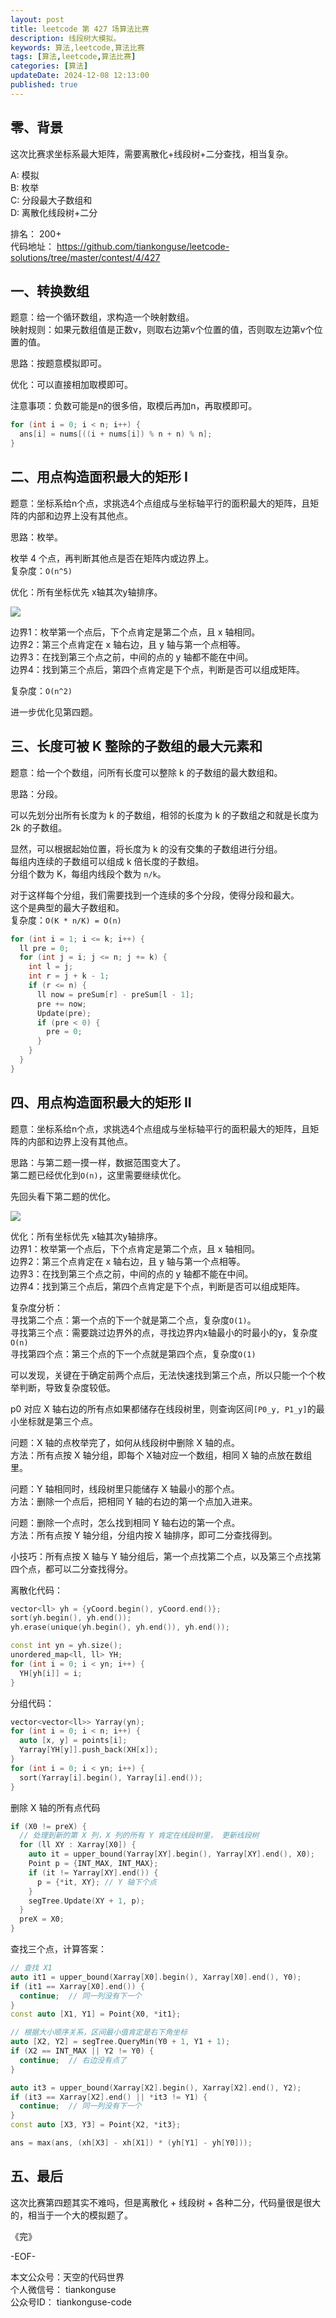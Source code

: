 ```yaml
---
layout: post  
title: leetcode 第 427 场算法比赛  
description: 线段树大模拟。  
keywords: 算法,leetcode,算法比赛  
tags: [算法,leetcode,算法比赛]  
categories: [算法]  
updateDate: 2024-12-08 12:13:00  
published: true  
---
```



## 零、背景  


这次比赛求坐标系最大矩阵，需要离散化+线段树+二分查找，相当复杂。  


A: 模拟  
B: 枚举  
C: 分段最大子数组和  
D: 离散化线段树+二分  


排名： 200+  
代码地址： https://github.com/tiankonguse/leetcode-solutions/tree/master/contest/4/427  


## 一、转换数组  

题意：给一个循环数组，求构造一个映射数组。  
映射规则：如果元数组值是正数v，则取右边第v个位置的值，否则取左边第v个位置的值。  


思路：按题意模拟即可。  


优化：可以直接相加取模即可。  


注意事项：负数可能是n的很多倍，取模后再加n，再取模即可。  


```cpp
for (int i = 0; i < n; i++) {
  ans[i] = nums[((i + nums[i]) % n + n) % n];
}
```

## 二、用点构造面积最大的矩形 I  


题意：坐标系给n个点，求挑选4个点组成与坐标轴平行的面积最大的矩阵，且矩阵的内部和边界上没有其他点。  



思路：枚举。  


枚举 4 个点，再判断其他点是否在矩阵内或边界上。  
复杂度：`O(n^5)`  


优化：所有坐标优先 x轴其次y轴排序。  


![](https://res2024.tiankonguse.com/images/2024/12/08/001.png)  


边界1：枚举第一个点后，下个点肯定是第二个点，且 x 轴相同。  
边界2：第三个点肯定在 x 轴右边，且 y 轴与第一个点相等。  
边界3：在找到第三个点之前，中间的点的 y 轴都不能在中间。  
边界4：找到第三个点后，第四个点肯定是下个点，判断是否可以组成矩阵。  


复杂度：`O(n^2)`  


进一步优化见第四题。  


## 三、长度可被 K 整除的子数组的最大元素和  


题意：给一个个数组，问所有长度可以整除 k 的子数组的最大数组和。  


思路：分段。  


可以先划分出所有长度为 k 的子数组，相邻的长度为 k 的子数组之和就是长度为 2k 的子数组。  


显然，可以根据起始位置，将长度为 k 的没有交集的子数组进行分组。  
每组内连续的子数组可以组成 k 倍长度的子数组。  
分组个数为 K，每组内线段个数为 `n/k`。  


对于这样每个分组，我们需要找到一个连续的多个分段，使得分段和最大。  
这个是典型的最大子数组和。  
复杂度：`O(K * n/K) = O(n)`  



```cpp
for (int i = 1; i <= k; i++) {
  ll pre = 0;
  for (int j = i; j <= n; j += k) {
    int l = j;
    int r = j + k - 1;
    if (r <= n) {
      ll now = preSum[r] - preSum[l - 1];
      pre += now;
      Update(pre);
      if (pre < 0) {
        pre = 0;
      }
    }
  }
}
```


## 四、用点构造面积最大的矩形 II  


题意：坐标系给n个点，求挑选4个点组成与坐标轴平行的面积最大的矩阵，且矩阵的内部和边界上没有其他点。 


思路：与第二题一摸一样，数据范围变大了。  
第二题已经优化到`O(n)`，这里需要继续优化。  


先回头看下第二题的优化。  


![](https://res2024.tiankonguse.com/images/2024/12/08/001.png)  


优化：所有坐标优先 x轴其次y轴排序。  
边界1：枚举第一个点后，下个点肯定是第二个点，且 x 轴相同。  
边界2：第三个点肯定在 x 轴右边，且 y 轴与第一个点相等。  
边界3：在找到第三个点之前，中间的点的 y 轴都不能在中间。  
边界4：找到第三个点后，第四个点肯定是下个点，判断是否可以组成矩阵。  


复杂度分析：  
寻找第二个点：第一个点的下一个就是第二个点，复杂度`O(1)`。  
寻找第三个点：需要跳过边界外的点，寻找边界内x轴最小的时最小的y，复杂度`O(n)`  
寻找第四个点：第三个点的下一个点就是第四个点，复杂度`O(1)`  


可以发现，关键在于确定前两个点后，无法快速找到第三个点，所以只能一个个枚举判断，导致复杂度较低。  


p0 对应 X 轴右边的所有点如果都储存在线段树里，则查询区间`[P0_y, P1_y]`的最小坐标就是第三个点。  


问题：X 轴的点枚举完了，如何从线段树中删除 X 轴的点。  
方法：所有点按 X 轴分组，即每个 X轴对应一个数组，相同 X 轴的点放在数组里。  


问题：Y 轴相同时，线段树里只能储存 X 轴最小的那个点。  
方法：删除一个点后，把相同 Y 轴的右边的第一个点加入进来。  


问题：删除一个点时，怎么找到相同 Y 轴右边的第一个点。  
方法：所有点按 Y 轴分组，分组内按 X 轴排序，即可二分查找得到。  


小技巧：所有点按 X 轴与 Y 轴分组后，第一个点找第二个点，以及第三个点找第四个点，都可以二分查找得分。  


离散化代码：  


```cpp
vector<ll> yh = {yCoord.begin(), yCoord.end()};
sort(yh.begin(), yh.end());
yh.erase(unique(yh.begin(), yh.end()), yh.end());

const int yn = yh.size();
unordered_map<ll, ll> YH;
for (int i = 0; i < yn; i++) {
  YH[yh[i]] = i;
}
```


分组代码：  


```cpp
vector<vector<ll>> Yarray(yn);
for (int i = 0; i < n; i++) {
  auto [x, y] = points[i];
  Yarray[YH[y]].push_back(XH[x]);
}
for (int i = 0; i < yn; i++) {
  sort(Yarray[i].begin(), Yarray[i].end());
}
```


删除 X 轴的所有点代码  


```cpp
if (X0 != preX) {
  // 处理到新的第 X 列，X 列的所有 Y 肯定在线段树里， 更新线段树
  for (ll XY : Xarray[X0]) {
    auto it = upper_bound(Yarray[XY].begin(), Yarray[XY].end(), X0);
    Point p = {INT_MAX, INT_MAX};
    if (it != Yarray[XY].end()) {
      p = {*it, XY}; // Y 轴下个点
    }
    segTree.Update(XY + 1, p);
  }
  preX = X0;
}
```

查找三个点，计算答案：    


```cpp
// 查找 X1
auto it1 = upper_bound(Xarray[X0].begin(), Xarray[X0].end(), Y0);
if (it1 == Xarray[X0].end()) {
  continue;  // 同一列没有下一个
}
const auto [X1, Y1] = Point{X0, *it1};

// 根据大小顺序关系，区间最小值肯定是右下角坐标
auto [X2, Y2] = segTree.QueryMin(Y0 + 1, Y1 + 1);
if (X2 == INT_MAX || Y2 != Y0) {
  continue;  // 右边没有点了
}

auto it3 = upper_bound(Xarray[X2].begin(), Xarray[X2].end(), Y2);
if (it3 == Xarray[X2].end() || *it3 != Y1) {
  continue;  // 同一列没有下一个
}
const auto [X3, Y3] = Point{X2, *it3};

ans = max(ans, (xh[X3] - xh[X1]) * (yh[Y1] - yh[Y0]));
```


## 五、最后  


这次比赛第四题其实不难吗，但是离散化 + 线段树 + 各种二分，代码量很是很大的，相当于一个大的模拟题了。  



《完》  


-EOF-  

本文公众号：天空的代码世界  
个人微信号： tiankonguse  
公众号ID： tiankonguse-code  
  